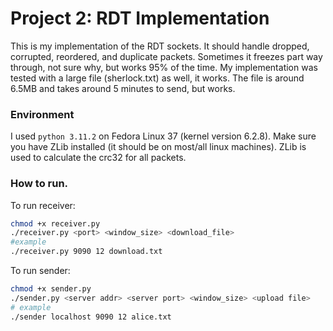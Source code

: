 # Project 2: RDT Implementation

This is my implementation of the RDT sockets. It should handle dropped, corrupted, reordered, and duplicate packets.
Sometimes it freezes part way through, not sure why, but works 95% of the time.
My implementation was tested with a large file (sherlock.txt) as well, it works. The file is around
6.5MB and takes around 5 minutes to send, but works.

### Environment

I used `python 3.11.2` on Fedora Linux 37 (kernel version 6.2.8). Make sure you have 
ZLib installed (it should be on most/all linux machines). ZLib  is used
to calculate the crc32 for all packets.

### How to run.

To run receiver:

```bash
chmod +x receiver.py 
./receiver.py <port> <window_size> <download_file>
#example
./receiver.py 9090 12 download.txt
```

To run sender:
```bash
chmod +x sender.py
./sender.py <server addr> <server port> <window_size> <upload file>
# example 
./sender localhost 9090 12 alice.txt
```
